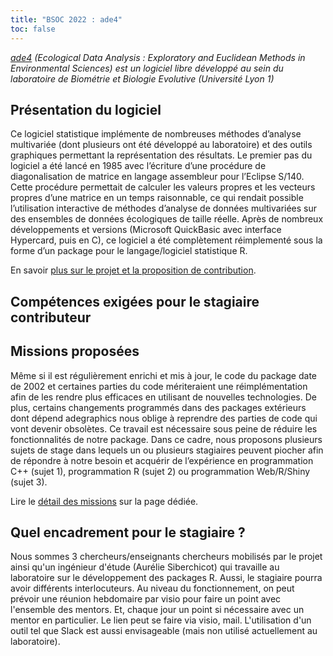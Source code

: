 ```yaml
---
title: "BSOC 2022 : ade4"
toc: false
---
```


*[ade4](https://github.com/sdray/ade4) (Ecological Data Analysis : Exploratory and Euclidean Methods in Environmental Sciences) est un logiciel libre développé au sein du laboratoire de Biométrie et Biologie Evolutive (Université Lyon 1)*

## Présentation du logiciel

Ce logiciel statistique implémente de nombreuses méthodes d’analyse multivariée (dont plusieurs ont été développé au laboratoire) et des outils graphiques permettant la représentation des résultats. Le premier pas du logiciel a été lancé en 1985 avec l’écriture d’une procédure de diagonalisation de matrice en langage assembleur pour l’Eclipse S/140. Cette procédure permettait de calculer les valeurs propres et les vecteurs propres d’une matrice en un temps raisonnable, ce qui rendait possible l’utilisation interactive de méthodes d’analyse de données multivariées sur des ensembles de données écologiques de taille réelle. Après de nombreux développements et versions (Microsoft QuickBasic avec interface Hypercard, puis en C), ce logiciel a été complètement réimplementé sous la forme d’un package pour le langage/logiciel statistique R.

En savoir [plus sur le projet et la proposition de contribution](https://hackmd.io/@sdray/SJGFD8Cx9).

## Compétences exigées pour le stagiaire contributeur

## Missions proposées

Même si il est régulièrement enrichi et mis à jour, le code du package date de 2002 et certaines parties du code mériteraient une réimplémentation afin de les rendre plus efficaces en utilisant de nouvelles technologies. De plus, certains changements programmés dans des packages extérieurs dont dépend adegraphics nous oblige à reprendre des parties de code qui vont devenir obsolètes. Ce travail est nécessaire sous peine de réduire les fonctionnalités de notre package. Dans ce cadre, nous proposons plusieurs sujets de stage dans lequels un ou plusieurs stagiaires peuvent piocher afin de répondre à notre besoin et acquérir de l’expérience en programmation C++ (sujet 1), programmation R (sujet 2) ou programmation Web/R/Shiny (sujet 3).

Lire le [détail des missions](https://hackmd.io/@sdray/SJGFD8Cx9) sur la page dédiée.

## Quel encadrement pour le stagiaire ?

Nous sommes 3 chercheurs/enseignants chercheurs mobilisés par le projet ainsi qu'un ingénieur d'étude (Aurélie Siberchicot) qui travaille au laboratoire sur le développement des packages R. Aussi, le stagiaire pourra avoir différents interlocuteurs. Au niveau du fonctionnement, on peut prévoir une réunion hebdomaire par visio pour faire un point avec l'ensemble des mentors. Et, chaque jour un point si nécessaire avec un mentor en particulier. Le lien peut se faire via visio, mail. L'utilisation d'un outil tel que Slack est aussi envisageable (mais non utilisé actuellement au laboratoire).
